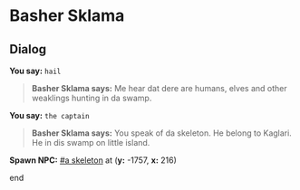 # Basher Sklama
## Dialog

**You say:** `hail`



>**Basher Sklama says:** Me hear dat dere are humans, elves and other weaklings hunting in da swamp.

**You say:** `the captain`



>**Basher Sklama says:** You speak of da skeleton.  He belong to Kaglari.  He in dis swamp on little island.


**Spawn NPC:**  [\#a skeleton](/npc/52125) at (**y:** -1757, **x:** 216)

end



